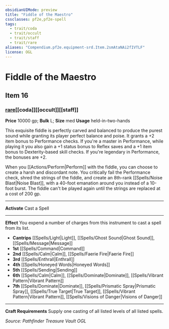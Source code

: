 ```yaml
---
obsidianUIMode: preview
title: "Fiddle of the Maestro"
cssclasses: pf2e,pf2e-spell
tags:
  - trait/coda
  - trait/occult
  - trait/staff
  - trait/rare
aliases: "Compendium.pf2e.equipment-srd.Item.2smAtaNAi2fIVTLF"
license: OGL
---
```

# Fiddle of the Maestro
## Item 16
### [rare](rare "Rare Rarity Trait")[[coda]][[occult]][[staff]]


**Price** 10000 gp; 
**Bulk** L; **Size** med
**Usage** held-in-two-hands

This exquisite fiddle is perfectly carved and balanced to produce the purest sound while granting its player perfect balance and poise. It grants a +2 item bonus to Performance checks. If you're a master in Performance, while playing it you also gain a +1 status bonus to Reflex saves and a +1 item bonus to Dexterity-based skill checks. If you're legendary in Performance, the bonuses are +2.

When you [[Actions/Perform|Perform]] with the fiddle, you can choose to create a harsh and discordant note. You critically fail the Performance check, shred the strings of the fiddle, and create an 8th-rank [[Spells/Noise Blast|Noise Blast]], with a 40-foot emanation around you instead of a 10-foot burst. The fiddle can't be played again until the strings are replaced at a cost of 200 gp.

* * *

**Activate** Cast a Spell

* * *

**Effect** You expend a number of charges from this instrument to cast a spell from its list.

*   **Cantrips** [[Spells/Light|Light]], [[Spells/Ghost Sound|Ghost Sound]], [[Spells/Message|Message]]
*   **1st** [[Spells/Command|Command]]
*   **2nd** [[Spells/Calm|Calm]], [[Spells/Faerie Fire|Faerie Fire]]
*   **3rd** [[Spells/Enthrall|Enthrall]]
*   **4th** [[Spells/Honeyed Words|Honeyed Words]]
*   **5th** [[Spells/Sending|Sending]]
*   **6th** [[Spells/Calm|Calm]], [[Spells/Dominate|Dominate]], [[Spells/Vibrant Pattern|Vibrant Pattern]]
*   **7th** [[Spells/Dominate|Dominate]], [[Spells/Prismatic Spray|Prismatic Spray]], [[Spells/True Target|True Target]], [[Spells/Vibrant Pattern|Vibrant Pattern]], [[Spells/Visions of Danger|Visions of Danger]]

* * *

**Craft Requirements** Supply one casting of all listed levels of all listed spells.

*Source: Pathfinder Treasure Vault*
*OGL*